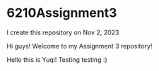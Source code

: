 # 6210Assignment3
I create this repository on Nov 2, 2023

Hi guys! Welcome to my Assignment 3 repository!

Hello this is Yuqi! Testing testing :)
